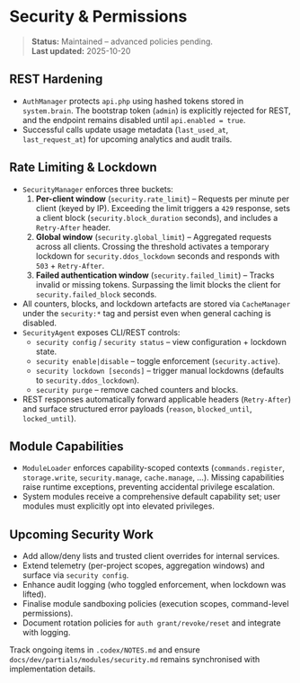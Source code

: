 # Security & Permissions

> **Status:** Maintained – advanced policies pending.  
> **Last updated:** 2025-10-20

## REST Hardening
- `AuthManager` protects `api.php` using hashed tokens stored in `system.brain`. The bootstrap token (`admin`) is explicitly rejected for REST, and the endpoint remains disabled until `api.enabled = true`.
- Successful calls update usage metadata (`last_used_at`, `last_request_at`) for upcoming analytics and audit trails.

## Rate Limiting & Lockdown
- `SecurityManager` enforces three buckets:
  1. **Per-client window** (`security.rate_limit`) – Requests per minute per client (keyed by IP). Exceeding the limit triggers a `429` response, sets a client block (`security.block_duration` seconds), and includes a `Retry-After` header.
  2. **Global window** (`security.global_limit`) – Aggregated requests across all clients. Crossing the threshold activates a temporary lockdown for `security.ddos_lockdown` seconds and responds with `503` + `Retry-After`.
  3. **Failed authentication window** (`security.failed_limit`) – Tracks invalid or missing tokens. Surpassing the limit blocks the client for `security.failed_block` seconds.
- All counters, blocks, and lockdown artefacts are stored via `CacheManager` under the `security:*` tag and persist even when general caching is disabled.
- `SecurityAgent` exposes CLI/REST controls:
  - `security config` / `security status` – view configuration + lockdown state.
  - `security enable|disable` – toggle enforcement (`security.active`).
  - `security lockdown [seconds]` – trigger manual lockdowns (defaults to `security.ddos_lockdown`).
  - `security purge` – remove cached counters and blocks.
- REST responses automatically forward applicable headers (`Retry-After`) and surface structured error payloads (`reason`, `blocked_until`, `locked_until`).

## Module Capabilities
- `ModuleLoader` enforces capability-scoped contexts (`commands.register`, `storage.write`, `security.manage`, `cache.manage`, …). Missing capabilities raise runtime exceptions, preventing accidental privilege escalation.
- System modules receive a comprehensive default capability set; user modules must explicitly opt into elevated privileges.

## Upcoming Security Work
- Add allow/deny lists and trusted client overrides for internal services.
- Extend telemetry (per-project scopes, aggregation windows) and surface via `security config`.
- Enhance audit logging (who toggled enforcement, when lockdown was lifted).
- Finalise module sandboxing policies (execution scopes, command-level permissions).
- Document rotation policies for `auth grant/revoke/reset` and integrate with logging.

Track ongoing items in `.codex/NOTES.md` and ensure `docs/dev/partials/modules/security.md` remains synchronised with implementation details.
